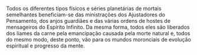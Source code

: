 ﻿Todos os diferentes tipos físicos e séries planetárias de mortais semelhantes beneficiam-se das ministrações dos Ajustadores do Pensamento, dos anjos guardiães e das várias ordens de hostes de mensageiros do Espírito Infinito. Da mesma forma, todos eles são liberados dos liames da carne pela emancipação causada pela morte natural e, todos do mesmo modo, deste ponto, vão para os mundos moronciais de evolução espiritual e progresso da mente.